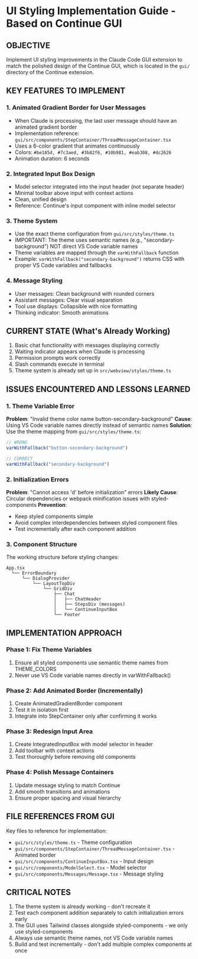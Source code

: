 # UI Styling Implementation Guide - Based on Continue GUI

## OBJECTIVE
Implement UI styling improvements in the Claude Code GUI extension to match the polished design of the Continue GUI, which is located in the `gui/` directory of the Continue extension.

## KEY FEATURES TO IMPLEMENT

### 1. Animated Gradient Border for User Messages
- When Claude is processing, the last user message should have an animated gradient border
- Implementation reference: `gui/src/components/StepContainer/ThreadMessageContainer.tsx`
- Uses a 6-color gradient that animates continuously
- Colors: `#be185d, #7c3aed, #3b82f6, #10b981, #eab308, #dc2626`
- Animation duration: 6 seconds

### 2. Integrated Input Box Design
- Model selector integrated into the input header (not separate header)
- Minimal toolbar above input with context actions
- Clean, unified design
- Reference: Continue's input component with inline model selector

### 3. Theme System
- Use the exact theme configuration from `gui/src/styles/theme.ts`
- IMPORTANT: The theme uses semantic names (e.g., "secondary-background") NOT direct VS Code variable names
- Theme variables are mapped through the `varWithFallback` function
- Example: `varWithFallback("secondary-background")` returns CSS with proper VS Code variables and fallbacks

### 4. Message Styling
- User messages: Clean background with rounded corners
- Assistant messages: Clear visual separation
- Tool use displays: Collapsible with nice formatting
- Thinking indicator: Smooth animations

## CURRENT STATE (What's Already Working)
1. Basic chat functionality with messages displaying correctly
2. Waiting indicator appears when Claude is processing
3. Permission prompts work correctly
4. Slash commands execute in terminal
5. Theme system is already set up in `src/webview/styles/theme.ts`

## ISSUES ENCOUNTERED AND LESSONS LEARNED

### 1. Theme Variable Error
**Problem**: "Invalid theme color name button-secondary-background"
**Cause**: Using VS Code variable names directly instead of semantic names
**Solution**: Use the theme mapping from `gui/src/styles/theme.ts`:
```typescript
// WRONG
varWithFallback("button-secondary-background")

// CORRECT
varWithFallback("secondary-background")
```

### 2. Initialization Errors
**Problem**: "Cannot access 'd' before initialization" errors
**Likely Cause**: Circular dependencies or webpack minification issues with styled-components
**Prevention**: 
- Keep styled components simple
- Avoid complex interdependencies between styled component files
- Test incrementally after each component addition

### 3. Component Structure
The working structure before styling changes:
```
App.tsx
  └── ErrorBoundary
      └── DialogProvider
          └── LayoutTopDiv
              └── GridDiv
                  ├── Chat
                  │   ├── ChatHeader
                  │   ├── StepsDiv (messages)
                  │   └── ContinueInputBox
                  └── Footer
```

## IMPLEMENTATION APPROACH

### Phase 1: Fix Theme Variables
1. Ensure all styled components use semantic theme names from THEME_COLORS
2. Never use VS Code variable names directly in varWithFallback()

### Phase 2: Add Animated Border (Incrementally)
1. Create AnimatedGradientBorder component
2. Test it in isolation first
3. Integrate into StepContainer only after confirming it works

### Phase 3: Redesign Input Area
1. Create IntegratedInputBox with model selector in header
2. Add toolbar with context actions
3. Test thoroughly before removing old components

### Phase 4: Polish Message Containers
1. Update message styling to match Continue
2. Add smooth transitions and animations
3. Ensure proper spacing and visual hierarchy

## FILE REFERENCES FROM GUI

Key files to reference for implementation:
- `gui/src/styles/theme.ts` - Theme configuration
- `gui/src/components/StepContainer/ThreadMessageContainer.tsx` - Animated border
- `gui/src/components/ContinueInputBox.tsx` - Input design
- `gui/src/components/ModelSelect.tsx` - Model selector
- `gui/src/components/Messages/Message.tsx` - Message styling

## CRITICAL NOTES
1. The theme system is already working - don't recreate it
2. Test each component addition separately to catch initialization errors early
3. The GUI uses Tailwind classes alongside styled-components - we only use styled-components
4. Always use semantic theme names, not VS Code variable names
5. Build and test incrementally - don't add multiple complex components at once